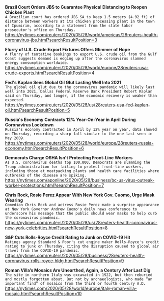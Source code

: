 **Brazil Court Orders JBS to Guarantee Physical Distancing to Reopen Chicken Plant**\
`A Brazilian court has ordered JBS SA to keep 1.5 meters (4.92 ft) of distance between workers at its chicken processing plant in the town of Ipumirim, according to a statement from the state labor prosecutor's office on Thursday.`\
https://nytimes.com/reuters/2020/05/28/world/americas/28reuters-health-coronavirus-jbs.html?searchResultPosition=3

**Flurry of U.S. Crude Export Fixtures Offers Glimmer of Hope**\
`A flurry of tentative bookings to export U.S. crude oil from the Gulf Coast suggests demand is edging up after the coronavirus slammed energy consumption worldwide.`\
https://nytimes.com/reuters/2020/05/28/world/europe/28reuters-usa-crude-exports.html?searchResultPosition=4

**Fed's Kaplan Sees Global Oil Glut Lasting Well Into 2021**\
`The global oil glut due to the coronavirus pandemic will likely last well into 2021, Dallas Federal Reserve Bank President Robert Kaplan said on Thursday, and longer, if the economic recovery is weaker than expected.`\
https://nytimes.com/reuters/2020/05/28/us/28reuters-usa-fed-kaplan-oil.html?searchResultPosition=5

**Russia's Economy Contracts 12% Year-On-Year in April During Coronavirus Lockdown**\
`Russia's economy contracted in April by 12% year on year, data showed on Thursday, recording a sharp fall similar to the one last seen in May 2009.`\
https://nytimes.com/reuters/2020/05/28/world/europe/28reuters-russia-economy.html?searchResultPosition=6

**Democrats Charge OSHA Isn't Protecting Front-Line Workers**\
`As U.S. coronavirus deaths top 100,000, Democrats are slamming the Trump administration for failing to protect front-line workers, including those at meatpacking plants and health care facilities where outbreaks of the disease are spiking.`\
https://nytimes.com/aponline/2020/05/28/business/bc-us-virus-outreak-worker-protections.html?searchResultPosition=7

**Chris Rock, Rosie Perez Appear With New York Gov. Cuomo, Urge Mask Wearing**\
`Comedian Chris Rock and actress Rosie Perez made a surprise appearance at New York Governor Andrew Cuomo's daily news conference to underscore his message that the public should wear masks to help curb the coronavirus pandemic.`\
https://nytimes.com/reuters/2020/05/28/us/28reuters-health-coronavirus-new-york-celebrities.html?searchResultPosition=8

**S&P Cuts Rolls-Royce Credit Rating to Junk on COVID-19 Hit**\
`Ratings agency Standard & Poor's cut engine maker Rolls-Royce's credit rating to junk on Thursday, citing the disruption caused to global air travel from the COVID-19 pandemic. `\
https://nytimes.com/reuters/2020/05/28/business/28reuters-health-coronavirus-rolls-royce-hldg.html?searchResultPosition=9

**Roman Villa’s Mosaics Are Unearthed, Again, a Century After Last Dig**\
`The site in northern Italy was excavated in 1922, but then reburied and mostly forgotten about. But not by archaeologists, who made “an important find” of mosaics from the third or fourth century A.D.`\
https://nytimes.com/2020/05/28/world/europe/italy-roman-villa-mosaic.html?searchResultPosition=10

